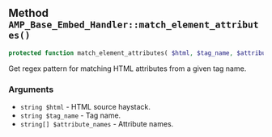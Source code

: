 ## Method `AMP_Base_Embed_Handler::match_element_attributes()`

```php
protected function match_element_attributes( $html, $tag_name, $attribute_names );
```

Get regex pattern for matching HTML attributes from a given tag name.

### Arguments

* `string $html` - HTML source haystack.
* `string $tag_name` - Tag name.
* `string[] $attribute_names` - Attribute names.

